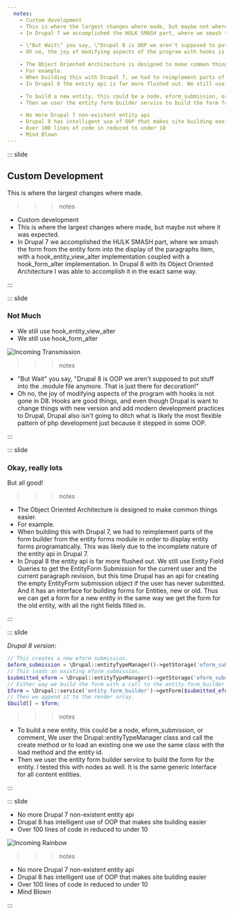 ```yaml
---
  notes:
    - Custom development
    - This is where the largest changes where made, but maybe not where it was expected.
    - In Drupal 7 we accomplished the HULK SMASH part, where we smash the form from the entity form into the display of the paragraphs item, with a hook_entity_view_alter implementation coupled with a hook_form_alter implementation. In Drupal 8 with its Object Oriented Architecture I was able to accomplish it in the exact same way.

    - \"But Wait\" you say, \"Drupal 8 is OOP we aren't supposed to put stuff into the .module file anymore. That is just there for decoration!\"
    - Oh no, the joy of modifying aspects of the program with hooks is not gone in D8. Hooks are good things, and even though Drupal is want to change things with new version and add modern development practices to Drupal, Drupal also isn't going to ditch what is likely the most flexible pattern of php development just because it stepped in some OOP.

    - The Object Oriented Architecture is designed to make common things easier.
    - For example.
    - When building this with Drupal 7, we had to reimplement parts of the form builder from the entity forms module in order to display entity forms programatically. This was likely due to the incomplete nature of the entity api in Drupal 7.
    - In Drupal 8 the entity api is far more flushed out. We still use Entity Field Queries to get the EntityForm Submission for the current user and the current paragraph revision, but this time Drupal has an api for creating the empty EntityForm submission object if the user has never submitted. And it has an interface for building forms for Entities, new or old. Thus we can get a form for a new entity in the same way we get the form for the old entity, with all the right fields filled in.

    - To build a new entity, this could be a node, eform_submission, or comment, We user the Drupal::entityTypeManager class and call the create method or to load an existing one we use the same class with the load method and the entity id.
    - Then we user the entity form builder service to build the form for the entity. I tested this with nodes as well. It is the same generic interface for all content entities.

    - No more Drupal 7 non-existent entity api
    - Drupal 8 has intelligent use of OOP that makes site building easier
    - Over 100 lines of code in reduced to under 10
    - Mind Blown
---
```


::: slide

## Custom Development

This is where the largest changes where made.

>>> notes
 - Custom development
 - This is where the largest changes where made, but maybe not where it was expected.
 - In Drupal 7 we accomplished the HULK SMASH part, where we smash the form from the entity form into the display of the paragraphs item, with a hook_entity_view_alter implementation coupled with a hook_form_alter implementation. In Drupal 8 with its Object Oriented Architecture I was able to accomplish it in the exact same way.

>>>

:::

::: slide

### Not Much

 - We still use hook_entity_view_alter
 - We still use hook_form_alter

![Incoming Transmission](http://i.imgur.com/vj1IG.gif)

>>> notes
 - "But Wait" you say, "Drupal 8 is OOP we aren't supposed to put stuff into the .module file anymore. That is just there for decoration!"
 - Oh no, the joy of modifying aspects of the program with hooks is not gone in D8. Hooks are good things, and even though Drupal is want to change things with new version and add modern development practices to Drupal, Drupal also isn't going to ditch what is likely the most flexible pattern of php development just because it stepped in some OOP.

>>>

:::

::: slide

### Okay, really lots

But all good!

>>> notes
 - The Object Oriented Architecture is designed to make common things easier.
 - For example.
 - When building this with Drupal 7, we had to reimplement parts of the form builder from the entity forms module in order to display entity forms programatically. This was likely due to the incomplete nature of the entity api in Drupal 7.
 - In Drupal 8 the entity api is far more flushed out. We still use Entity Field Queries to get the EntityForm Submission for the current user and the current paragraph revision, but this time Drupal has an api for creating the empty EntityForm submission object if the user has never submitted. And it has an interface for building forms for Entities, new or old. Thus we can get a form for a new entity in the same way we get the form for the old entity, with all the right fields filled in.

>>>

:::

::: slide

*Drupal 8 version*:

```php
// This creates a new eform submission.
$eform_submission = \Drupal::entityTypeManager()->getStorage('eform_submission')->create(['type' => 'multiple_choice_question']);
// This loads an existing eform submission.
$submitted_eform = \Drupal::entityTypeManager()->getStorage('eform_submission')->load(2);
// Either way we build the form with a call to the entity.form_builder service.
$form = \Drupal::service('entity.form_builder')->getForm($submitted_eform);
// Then we append it to the render array.
$build[] = $form;

```

>>> notes
 - To build a new entity, this could be a node, eform_submission, or comment, We user the Drupal::entityTypeManager class and call the create method or to load an existing one we use the same class with the load method and the entity id.
 - Then we user the entity form builder service to build the form for the entity. I tested this with nodes as well. It is the same generic interface for all content entities.

>>>

:::

::: slide

 - No more Drupal 7 non-existent entity api
 - Drupal 8 has intelligent use of OOP that makes site building easier
 - Over 100 lines of code in reduced to under 10

![Incoming Rainbow](http://i.imgur.com/KP6cR.gif)

>>> notes
 - No more Drupal 7 non-existent entity api
 - Drupal 8 has intelligent use of OOP that makes site building easier
 - Over 100 lines of code in reduced to under 10
 - Mind Blown

>>>

:::
